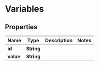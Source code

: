 # Variables

## Properties
Name | Type | Description | Notes
------------ | ------------- | ------------- | -------------
**id** | **String** |  | 
**value** | **String** |  | 
